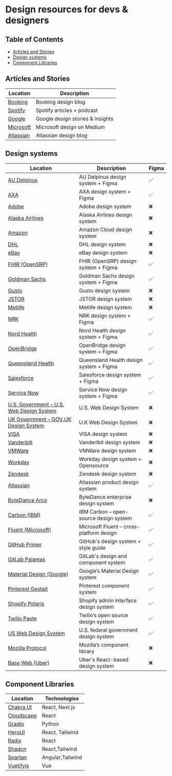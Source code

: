 # Design resources for devs & designers

## Table of Contents

- [Articles and Stories](#articles-and-stories)
- [Design systems](#design-systems)
- [Component Libraries](#component-libraries)

## Articles and Stories

| Location                                          | Description                      |
|---------------------------------------------------|----------------------------------|
| [Booking](https://booking.design/)               | Booking design blog              |
| [Spotify](https://spotify.design/stories)        | Spotify articles + podcast       |
| [Google](https://design.google/)                 | Google design stories & insights |
| [Microsoft](https://medium.com/microsoft-design) | Microsoft design on Medium       |
| [Atlassian](https://atlassian.design/blog)       | Atlassian design blog            |

## Design systems

| Location                                                                                         | Description                              | Figma |
|--------------------------------------------------------------------------------------------------|------------------------------------------|-------|
| [AU Delpinus](https://www.figma.com/design/jHkmg0qq7ImwudAFtX3JAB/AU-Delphinus-Design-System)    | AU Delpinus design system + Figma        | ✅     |
| [AXA](https://www.figma.com/design/jHkmg0qq7ImwudAFtX3JAB/AU-Delphinus-Design-System)            | AXA design system + Figma                | ✅     |
| [Adobe](https://spectrum.adobe.com/)                                                             | Adobe design system                      | ❌     |
| [Alaska Airlines](https://auro.alaskaair.com/)                                                   | Alaska Airlines design system            | ❌     |
| [Amazon](https://cloudscape.design/get-started/guides/get-started-design/)                       | Amazon Cloud design system               | ❌     |
| [DHL](https://www.dpdhl-brands.com/en/dhl)                                                       | DHL design system                        | ❌     |
| [eBay](https://playbook.ebay.com/)                                                               | eBay design system                       | ❌     |
| [FHIR (OpenSRP)](https://www.figma.com/community/file/1306910598673281843)                       | FHIR (OpenSRP) design system + Figma     | ✅     |
| [Goldman Sachs](https://www.figma.com/@gs)                                                       | Goldman Sachs design system  + Figma     | ✅     |
| [Gusto](https://workbench.gusto.com/)                                                            | Gusto design system                      | ❌     |
| [JSTOR](https://pharos.jstor.org/)                                                               | JSTOR design system                      | ❌     |
| [Metlife](https://design.metlife.com/resources/designer/)                                        | Metlife design system                    | ❌     |
| [NRK](https://static.nrk.no/origo/latest/apps/docs/index.html)                                   | NRK design system + Figma                | ✅     |
| [Nord Health](https://nordhealth.design/)                                                        | Nord Health design system + Figma        | ✅     |
| [OpenBridge](https://www.openbridge.no/guidelines/guideline)                                     | OpenBridge design system + Figma         | ✅     |
| [Queensland Health](https://www.figma.com/design/qKsxl3ogIlBp7dafgxXuCA/QGDS-UI-kit)             | Queensland Health design system  + Figma | ✅     |
| [Salesforce](https://www.lightningdesignsystem.com/2e1ef8501/p/85bd85-lightning-design-system-2) | Salesforce design system + Figma         | ✅     |
| [Service Now](https://www.figma.com/@servicenow)                                                 | Service Now design system + Figma        | ✅     |
| [U.S. Government – U.S. Web Design System](https://designsystem.digital.gov/)                    | U.S. Web Design System                   | ❌     |
| [UK Government – GOV.UK Design System](https://design-system.service.gov.uk/)                    | U.K  Web Design System                   | ❌     |
| [VISA](https://design.visa.com/)                                                                 | VISA design system                       | ❌     |
| [Vanderbilt](https://vanderbilt-design-system.netlify.app/)                                      | Vanderlbit design system                 | ❌     |
| [VMWare](https://clarity.design/)                                                                | VMWare design system                     | ❌     |
| [Workday](https://canvas.workday.com/)                                                           | Workday design system + Opensource       | ❌     |
| [Zendesk](https://garden.zendesk.com/)                                                           | Zendesk design system                    | ❌     |
| [Atlassian](https://atlassian.design/)                                                           | Atlassian product design system          | ✅     |
| [ByteDance Arco](https://arco.design/)                                                           | ByteDance enterprise design system       | ❌     |
| [Carbon (IBM)](https://carbondesignsystem.com/)                                                  | IBM Carbon – open-source design system   | ✅     |
| [Fluent (Microsoft)](https://fluent2.microsoft.design/)                                          | Microsoft Fluent – cross-platform design | ✅     |
| [GitHub Primer](https://primer.style/)                                                           | GitHub's design system + style guide     | ✅     |
| [GitLab Pajamas](https://design.gitlab.com/)                                                     | GitLab's design and component system     | ✅     |
| [Material Design (Google)](https://m3.material.io/)                                              | Google’s Material Design system          | ✅     |
| [Pinterest Gestalt](https://gestalt.pinterest.systems/)                                          | Pinterest component system               | ✅     |
| [Shopify Polaris](https://polaris.shopify.com/)                                                  | Shopify admin interface design system    | ✅     |
| [Twilio Paste](https://paste.twilio.design/)                                                     | Twilio’s open source design system       | ✅     |
| [US Web Design System](https://designsystem.digital.gov/)                                        | U.S. federal government design system    | ✅     |
| [Mozilla Protocol](https://protocol.mozilla.org/)                                                | Mozilla’s component library              | ❌     |
| [Base Web (Uber)](https://baseweb.design/)                                                       | Uber's React-based design system         | ❌     |

## Component Libraries

| Location                                                      | Technologies     |
|---------------------------------------------------------------|------------------|
| [Chakra UI](https://chakra-ui.com/)                           | React, Next.js   |
| [Cloudscape](https://github.com/cloudscape-design/components) | React            |
| [Gradio](https://www.gradio.app/)                             | Python           |
| [HeroUI](https://www.heroui.com/)                             | React, Tailwind  |
| [Radix](https://www.radix-ui.com/)                            | React            |
| [Shadcn](https://ui.shadcn.com/)                              | React,Tailwind   |
| [Spartan](https://spartan.ng/)                                | Angular,Tailwind |
| [Vuetifyjs](https://vuetifyjs.com/en/)                        | Vue              |

